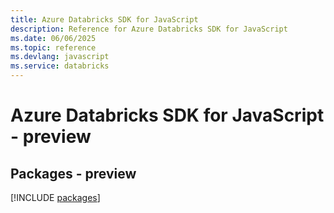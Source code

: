 ```yaml
---
title: Azure Databricks SDK for JavaScript
description: Reference for Azure Databricks SDK for JavaScript
ms.date: 06/06/2025
ms.topic: reference
ms.devlang: javascript
ms.service: databricks
---
```

# Azure Databricks SDK for JavaScript - preview
## Packages - preview
[!INCLUDE [packages](databricks-index.md)]
